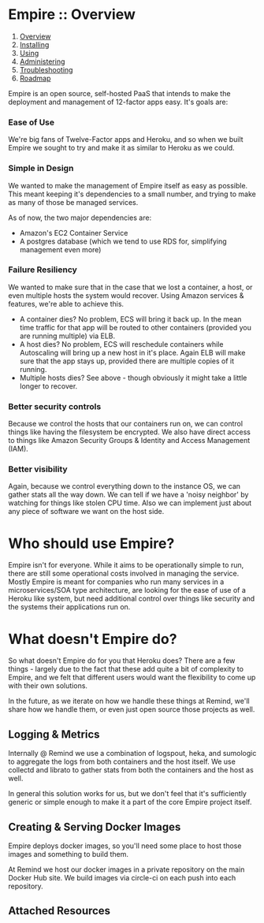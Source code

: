 # Empire :: Overview

1. [Overview](./README.md)
2. [Installing](./installing.md)
3. [Using](./using.md)
4. [Administering](./administering.md)
5. [Troubleshooting](./troubleshooting.md)
6. [Roadmap](./roadmap.md)

Empire is an open source, self-hosted PaaS that intends to make the deployment and
management of 12-factor apps easy. It's goals are:

### Ease of Use

We're big fans of Twelve-Factor apps and Heroku, and so when we built Empire we sought
to try and make it as similar to Heroku as we could.

### Simple in Design

We wanted to make the management of Empire itself as easy as possible. This meant
keeping it's dependencies to a small number, and trying to make as many of those be
managed services.

As of now, the two major dependencies are:

- Amazon's EC2 Container Service
- A postgres database (which we tend to use RDS for, simplifying management even more)

### Failure Resiliency

We wanted to make sure that in the case that we lost a container, a host, or even
multiple hosts the system would recover. Using Amazon services & features, we're able
to achieve this.

- A container dies? No problem, ECS will bring it back up. In the mean time traffic for
  that app will be routed to other containers (provided you are running multiple) via
  ELB.
- A host dies? No problem, ECS will reschedule containers while Autoscaling will
  bring up a new host in it's place. Again ELB will make sure that the app stays up,
  provided there are multiple copies of it running.
- Multiple hosts dies? See above - though obviously it might take a little longer to
  recover.

### Better security controls

Because we control the hosts that our containers run on, we can control things like
having the filesystem be encrypted. We also have direct access to things like
Amazon Security Groups & Identity and Access Management (IAM).

### Better visibility

Again, because we control everything down to the instance OS, we can gather stats
all the way down. We can tell if we have a 'noisy neighbor' by watching for things
like stolen CPU time. Also we can implement just about any piece of software we want
on the host side.

# Who should use Empire?

Empire isn't for everyone. While it aims to be operationally simple to run, there are
still some operational costs involved in managing the service. Mostly Empire is
meant for companies who run many services in a microservices/SOA type architecture,
are looking for the ease of use of a Heroku like system, but need additional control
over things like security and the systems their applications run on.


# What doesn't Empire do?

So what doesn't Empire do for you that Heroku does? There are a few things - largely
due to the fact that these add quite a bit of complexity to Empire, and we felt that
different users would want the flexibility to come up with their own solutions.

In the future, as we iterate on how we handle these things at Remind, we'll share how
we handle them, or even just open source those projects as well.

## Logging & Metrics

Internally @ Remind we use a combination of logspout, heka, and sumologic to aggregate
the logs from both containers and the host itself. We use collectd and librato to
gather stats from both the containers and the host as well.

In general this solution works for us, but we don't feel that it's sufficiently generic
or simple enough to make it a part of the core Empire project itself.

## Creating & Serving Docker Images

Empire deploys docker images, so you'll need some place to host those images and
something to build them.

At Remind we host our docker images in a private repository on the main Docker Hub
site. We build images via circle-ci on each push into each repository.

## Attached Resources
